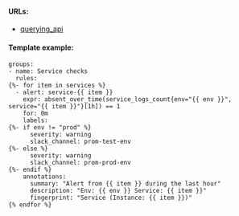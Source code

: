 #### URLs:
- [querying_api](https://prometheus.io/docs/prometheus/latest/querying/api/)

#### Template example:
```
groups:
- name: Service checks
  rules:
{%- for item in services %}
  - alert: service-{{ item }}
    expr: absent_over_time(service_logs_count{env="{{ env }}", service="{{ item }}"}[1h]) == 1
    for: 0m
    labels:
{%- if env != "prod" %}
      severity: warning
      slack_channel: prom-test-env
{%- else %}
      severity: warning
      slack_channel: prom-prod-env
{%- endif %}
    annotations:
      summary: "Alert from {{ item }} during the last hour"
      description: "Env: {{ env }} Service: {{ item }}"
      fingerprint: "Service (Instance: {{ item }})"
{% endfor %}
```
